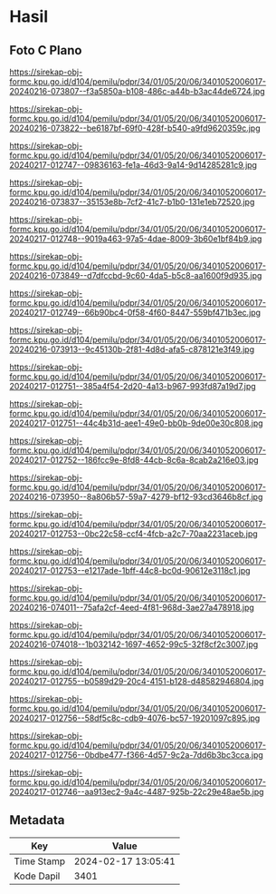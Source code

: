 # Hasil

## Foto C Plano

https://sirekap-obj-formc.kpu.go.id/d104/pemilu/pdpr/34/01/05/20/06/3401052006017-20240216-073807--f3a5850a-b108-486c-a44b-b3ac44de6724.jpg

https://sirekap-obj-formc.kpu.go.id/d104/pemilu/pdpr/34/01/05/20/06/3401052006017-20240216-073822--be6187bf-69f0-428f-b540-a9fd9620359c.jpg

https://sirekap-obj-formc.kpu.go.id/d104/pemilu/pdpr/34/01/05/20/06/3401052006017-20240217-012747--09836163-fe1a-46d3-9a14-9d14285281c9.jpg

https://sirekap-obj-formc.kpu.go.id/d104/pemilu/pdpr/34/01/05/20/06/3401052006017-20240216-073837--35153e8b-7cf2-41c7-b1b0-131e1eb72520.jpg

https://sirekap-obj-formc.kpu.go.id/d104/pemilu/pdpr/34/01/05/20/06/3401052006017-20240217-012748--9019a463-97a5-4dae-8009-3b60e1bf84b9.jpg

https://sirekap-obj-formc.kpu.go.id/d104/pemilu/pdpr/34/01/05/20/06/3401052006017-20240216-073849--d7dfccbd-9c60-4da5-b5c8-aa1600f9d935.jpg

https://sirekap-obj-formc.kpu.go.id/d104/pemilu/pdpr/34/01/05/20/06/3401052006017-20240217-012749--66b90bc4-0f58-4f60-8447-559bf471b3ec.jpg

https://sirekap-obj-formc.kpu.go.id/d104/pemilu/pdpr/34/01/05/20/06/3401052006017-20240216-073913--9c45130b-2f81-4d8d-afa5-c878121e3f49.jpg

https://sirekap-obj-formc.kpu.go.id/d104/pemilu/pdpr/34/01/05/20/06/3401052006017-20240217-012751--385a4f54-2d20-4a13-b967-993fd87a19d7.jpg

https://sirekap-obj-formc.kpu.go.id/d104/pemilu/pdpr/34/01/05/20/06/3401052006017-20240217-012751--44c4b31d-aee1-49e0-bb0b-9de00e30c808.jpg

https://sirekap-obj-formc.kpu.go.id/d104/pemilu/pdpr/34/01/05/20/06/3401052006017-20240217-012752--186fcc9e-8fd8-44cb-8c6a-8cab2a216e03.jpg

https://sirekap-obj-formc.kpu.go.id/d104/pemilu/pdpr/34/01/05/20/06/3401052006017-20240216-073950--8a806b57-59a7-4279-bf12-93cd3646b8cf.jpg

https://sirekap-obj-formc.kpu.go.id/d104/pemilu/pdpr/34/01/05/20/06/3401052006017-20240217-012753--0bc22c58-ccf4-4fcb-a2c7-70aa2231aceb.jpg

https://sirekap-obj-formc.kpu.go.id/d104/pemilu/pdpr/34/01/05/20/06/3401052006017-20240217-012753--e1217ade-1bff-44c8-bc0d-90612e3118c1.jpg

https://sirekap-obj-formc.kpu.go.id/d104/pemilu/pdpr/34/01/05/20/06/3401052006017-20240216-074011--75afa2cf-4eed-4f81-968d-3ae27a478918.jpg

https://sirekap-obj-formc.kpu.go.id/d104/pemilu/pdpr/34/01/05/20/06/3401052006017-20240216-074018--1b032142-1697-4652-99c5-32f8cf2c3007.jpg

https://sirekap-obj-formc.kpu.go.id/d104/pemilu/pdpr/34/01/05/20/06/3401052006017-20240217-012755--b0589d29-20c4-4151-b128-d48582946804.jpg

https://sirekap-obj-formc.kpu.go.id/d104/pemilu/pdpr/34/01/05/20/06/3401052006017-20240217-012756--58df5c8c-cdb9-4076-bc57-19201097c895.jpg

https://sirekap-obj-formc.kpu.go.id/d104/pemilu/pdpr/34/01/05/20/06/3401052006017-20240217-012756--0bdbe477-f366-4d57-9c2a-7dd6b3bc3cca.jpg

https://sirekap-obj-formc.kpu.go.id/d104/pemilu/pdpr/34/01/05/20/06/3401052006017-20240217-012746--aa913ec2-9a4c-4487-925b-22c29e48ae5b.jpg


## Metadata

| Key        | Value               |
| ---------- | ------------------- |
| Time Stamp | 2024-02-17 13:05:41 |
| Kode Dapil | 3401                |



